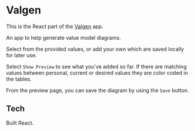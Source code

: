 # Valgen

This is the React part of the [Valgen](https://github.com/emab/valgen) app.

An app to help generate value model diagrams.

Select from the provided values, or add your own which are saved locally for later use.

Select `Show Preview` to see what you've added so far. If there are matching values between personal, current or desired values they are color coded in the tables.

From the preview page, you can save the diagram by using the `Save` button.

## Tech

Built React.
